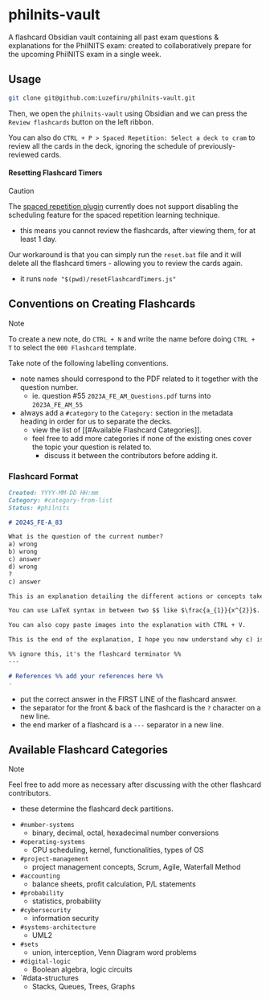 # philnits-vault

A flashcard Obsidian vault containing all past exam questions & explanations for the PhilNITS exam: created to collaboratively prepare for the upcoming PhilNITS exam in a single week.

## Usage 

```bash
git clone git@github.com:Luzefiru/philnits-vault.git
```

Then, we open the `philnits-vault` using Obsidian and we can press the `Review flashcards` button on the left ribbon.

You can also do `CTRL + P > Spaced Repetition: Select a deck to cram` to review all the cards in the deck, ignoring the schedule of previously-reviewed cards.

#### Resetting Flashcard Timers

> [!CAUTION]
> The [spaced repetition plugin](https://github.com/st3v3nmw/obsidian-spaced-repetition) currently does not support disabling the scheduling feature for the spaced repetition learning technique.
> - this means you cannot review the flashcards, after viewing them, for at least 1 day.

Our workaround is that you can simply run the `reset.bat` file and it will delete all the flashcard timers - allowing you to review the cards again.
- it runs `node "$(pwd)/resetFlashcardTimers.js"`

## Conventions on Creating Flashcards

> [!NOTE]
> To create a new note, do `CTRL + N` and write the name before doing `CTRL + T` to select the `000 Flashcard` template.

Take note of the following labelling conventions.
- note names should correspond to the PDF related to it together with the question number.
	- ie. question #55 `2023A_FE_AM_Questions.pdf` turns into `2023A_FE_AM_55`
- always add a `#category` to the `Category:` section in the metadata heading in order for us to separate the decks.
	- view the list of [[#Available Flashcard Categories]].
	- feel free to add more categories if none of the existing ones cover the topic your question is related to.
		- discuss it between the contributors before adding it.

### Flashcard Format

```md
Created: YYYY-MM-DD HH:mm
Category: #category-from-list
Status: #philnits

# 2024S_FE-A_83

What is the question of the current number?
a) wrong
b) wrong
c) answer
d) wrong
? 
c) answer

This is an explanation detailing the different actions or concepts taken to understanding the answer.

You can use LaTeX syntax in between two $$ like $\frac{a_{1}}{x^{2}}$.

You can also copy paste images into the explanation with CTRL + V.

This is the end of the explanation, I hope you now understand why c) is the answer at the first line of the card's back.

%% ignore this, it's the flashcard terminator %%
---

# References %% add your references here %%
- 
```
- put the correct answer in the FIRST LINE of the flashcard answer.
- the separator for the front & back of the flashcard is the `?` character on a new line.
- the end marker of a flashcard is a `---` separator in a new line.




## Available Flashcard Categories

> [!NOTE]
> Feel free to add more as necessary after discussing with the other flashcard contributors.
> - these determine the flashcard deck partitions.

- `#number-systems`
	- binary, decimal, octal, hexadecimal number conversions
- `#operating-systems`
	- CPU scheduling, kernel, functionalities, types of OS
- `#project-management`
	- project management concepts, Scrum, Agile, Waterfall Method
- `#accounting`
	- balance sheets, profit calculation, P/L statements
- `#probability`
	- statistics, probability
- `#cybersecurity`
	- information security
- `#systems-architecture`
	- UML2
- `#sets`
	- union, interception, Venn Diagram word problems
- `#digital-logic`
	- Boolean algebra, logic circuits
- `#data-structures
	- Stacks, Queues, Trees, Graphs